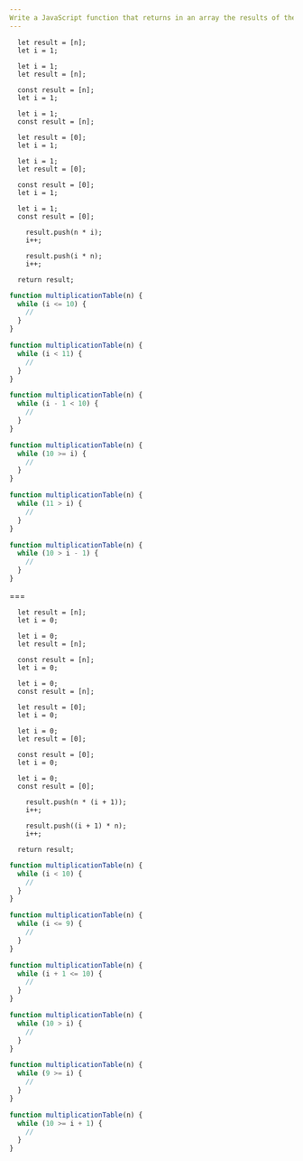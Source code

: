 ```yaml
---
Write a JavaScript function that returns in an array the results of the multiplication table of a number from 1 to 10 using a "while" loop.
---
```


```initial
  let result = [n];
  let i = 1;
```

```initial
  let i = 1;
  let result = [n];
```

```initial
  const result = [n];
  let i = 1;
```

```initial
  let i = 1;
  const result = [n];
```

```initial
  let result = [0];
  let i = 1;
```

```initial
  let i = 1;
  let result = [0];
```

```initial
  const result = [0];
  let i = 1;
```

```initial
  let i = 1;
  const result = [0];
```

```transformation
    result.push(n * i);
    i++;
```

```transformation
    result.push(i * n);
    i++;
```

```final
  return result;
```

```js
function multiplicationTable(n) {
  while (i <= 10) {
    //
  }
}
```

```js
function multiplicationTable(n) {
  while (i < 11) {
    //
  }
}
```

```js
function multiplicationTable(n) {
  while (i - 1 < 10) {
    //
  }
}
```

```js
function multiplicationTable(n) {
  while (10 >= i) {
    //
  }
}
```

```js
function multiplicationTable(n) {
  while (11 > i) {
    //
  }
}
```

```js
function multiplicationTable(n) {
  while (10 > i - 1) {
    //
  }
}
```

===

```initial
  let result = [n];
  let i = 0;
```

```initial
  let i = 0;
  let result = [n];
```

```initial
  const result = [n];
  let i = 0;
```

```initial
  let i = 0;
  const result = [n];
```

```initial
  let result = [0];
  let i = 0;
```

```initial
  let i = 0;
  let result = [0];
```

```initial
  const result = [0];
  let i = 0;
```

```initial
  let i = 0;
  const result = [0];
```

```transformation
    result.push(n * (i + 1));
    i++;
```

```transformation
    result.push((i + 1) * n);
    i++;
```

```final
  return result;
```

```js
function multiplicationTable(n) {
  while (i < 10) {
    //
  }
}
```

```js
function multiplicationTable(n) {
  while (i <= 9) {
    //
  }
}
```

```js
function multiplicationTable(n) {
  while (i + 1 <= 10) {
    //
  }
}
```

```js
function multiplicationTable(n) {
  while (10 > i) {
    //
  }
}
```

```js
function multiplicationTable(n) {
  while (9 >= i) {
    //
  }
}
```

```js
function multiplicationTable(n) {
  while (10 >= i + 1) {
    //
  }
}
```
